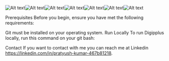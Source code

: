![Alt text](../../../c:/Users/infok/Pictures/Screenshots/Screenshot_20221105_171330.png)![Alt text](../../../c:/Users/infok/Pictures/Screenshots/Screenshot_20221105_171440.png)![Alt text](../../../c:/Users/infok/Pictures/Screenshots/Screenshot_20221105_171457.png)![Alt text](../../../c:/Users/infok/Pictures/Screenshots/Screenshot_20221105_171518.png)![Alt text](../../../c:/Users/infok/Pictures/Screenshots/Screenshot_20221105_171547.png)![Alt text](../../../c:/Users/infok/Pictures/Screenshots/Screenshot_20221105_171601.png)![Alt text](../../../c:/Users/infok/Pictures/Screenshots/Screenshot_20221105_171706.png)


Prerequisites
Before you begin, ensure you have met the following requirements:

Git must be installed on your operating system.
Run Locally
To run Digipplus locally, run this command on your git bash:

Contact
If you want to contact with me you can reach me at Linkedin
 https://linkedin.com/in/pratyush-kumar-467b81218.